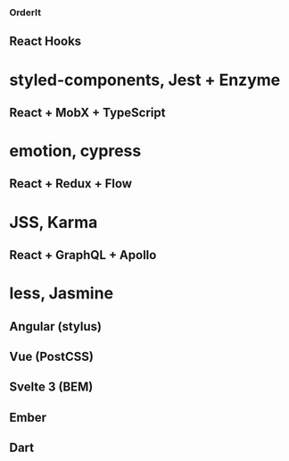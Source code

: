 ### OrderIt

## React Hooks
# styled-components, Jest + Enzyme

## React + MobX + TypeScript
# emotion, cypress

## React + Redux + Flow
# JSS, Karma

## React + GraphQL + Apollo
# less, Jasmine

## Angular (stylus)

## Vue (PostCSS)

## Svelte 3 (BEM)

## Ember

## Dart
